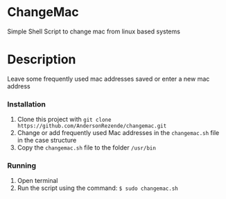 ChangeMac
==============
Simple Shell Script to change mac from linux based systems

# Description
Leave some frequently used mac addresses saved or enter a new mac address

### Installation

1. Clone this project with `git clone https://github.com/AndersonRezende/changemac.git`
2. Change or add frequently used Mac addresses in the `changemac.sh` file in the case structure
3. Copy the `changemac.sh` file to the folder `/usr/bin`

### Running

1. Open terminal
2. Run the script using the command: `$ sudo changemac.sh`
